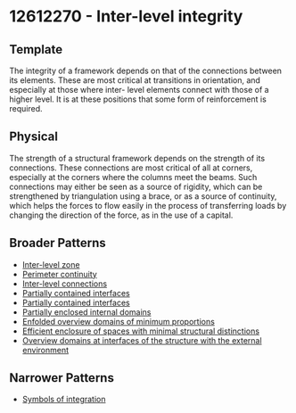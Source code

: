 # 12612270 - Inter-level integrity

## Template

The integrity of a framework depends on that of the connections between its elements. These are most critical at transitions in orientation, and especially at those where inter- level elements connect with those of a higher level. It is at these positions that some form of reinforcement is required.

## Physical

The strength of a structural framework depends on the strength of its connections. These connections are most critical of all at corners, especially at the corners where the columns meet the beams. Such connections may either be seen as a source of rigidity, which can be strengthened by triangulation using a brace, or as a source of continuity, which helps the forces to flow easily in the process of transferring loads by changing the direction of the force, as in the use of a capital.

## Broader Patterns

- [Inter-level zone](12612260)
- [Perimeter continuity](12612170)
- [Inter-level connections](12612160)
- [Partially contained interfaces](12611190)
- [Partially contained interfaces](12612250)
- [Partially enclosed internal domains](12611930)
- [Enfolded overview domains of minimum proportions](12611670)
- [Efficient enclosure of spaces with minimal structural distinctions](12612060)
- [Overview domains at interfaces of the structure with the external environment](12611660)

## Narrower Patterns

- [Symbols of integration](12612490)
